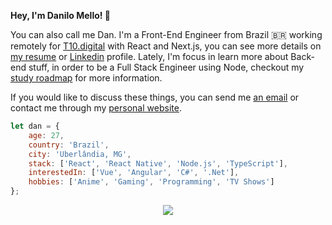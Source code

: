 **Hey, I'm Danilo Mello! 👋**

You can also call me Dan. I'm a Front-End Engineer from Brazil 🇧🇷  working remotely for [T10.digital](https://t10.digital) with React and Next.js, you can see more details on [my resume](https://daniilo.dev/resume.pdf) or [Linkedin](https://www.linkedin.com/in/daniilomello/) profile. Lately, I'm focus in learn more about Back-end stuff, in order to be a Full Stack Engineer using Node, checkout my [study roadmap](https://github.com/daniilomello/roadmap) for more information. 

If you would like to discuss these things, you can send me [an email](mailto:oi@daniilo.dev) or contact me through my [personal website](https://daniilo.dev).


```javascript
let dan = {
    age: 27,
    country: 'Brazil',
    city: 'Uberlândia, MG',
    stack: ['React', 'React Native', 'Node.js', 'TypeScript'],
    interestedIn: ['Vue', 'Angular', 'C#', '.Net'],
    hobbies: ['Anime', 'Gaming', 'Programming', 'TV Shows']
};
```
<div style="text-align: center">
  <a href="https://discord.com/users/392627986140102657" target="_blank"><img src="https://img.shields.io/badge/Discord-7289DA?style=for-the-badge&logo=discord&logoColor=white"></a>
</div>
